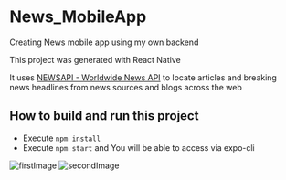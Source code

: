 # News_MobileApp
Creating News mobile app using my own backend

This project was generated with React Native

It uses [NEWSAPI - Worldwide News API](https://newsapi.org/) to locate articles and breaking news headlines from news sources and blogs across the web

## How to build and run this project

  * Execute `npm install`
  * Execute `npm start` and You will be able to access via expo-cli

![firstImage](https://user-images.githubusercontent.com/66990093/149421335-d5592396-1fb8-4ebb-9d0b-5afebff72d4b.jpeg)
![secondImage](https://user-images.githubusercontent.com/66990093/149421363-f3bad103-1427-4ea6-a66f-251034b625b8.jpeg)

